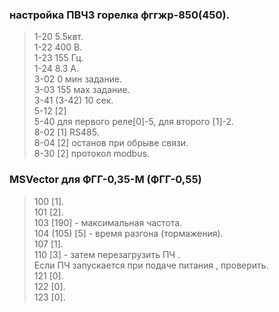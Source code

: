 ### настройка ПВЧ3 горелка фггжр-850(450).   
> 1-20 5.5квт.    
> 1-22 400 В.   
> 1-23 155 Гц.   
> 1-24 8.3 А.    
> 3-02 0 мин задание.     
> 3-03 155 мах задание.    
> 3-41 (3-42) 10 сек.   
> 5-12 [2]      
> 5-40 для первого реле[0]-5, для второго [1]-2.     
> 8-02 [1] RS485.    
> 8-04 [2] останов при обрыве связи.  
> 8-30 [2] протокол modbus.  


### MSVector для  ФГГ-0,35-М (ФГГ-0,55)
> 100 [1].     
> 101 [2].     
> 103 [190] - максимальная частота.     
> 104 (105) [5] - время разгона (тормажения).     
> 107 [1].    
> 110 [3] - затем перезагрузить ПЧ .    
Если ПЧ запускается при подаче питания , проверить.        
> 121 [0].    
> 122 [0].    
> 123 [0].    
